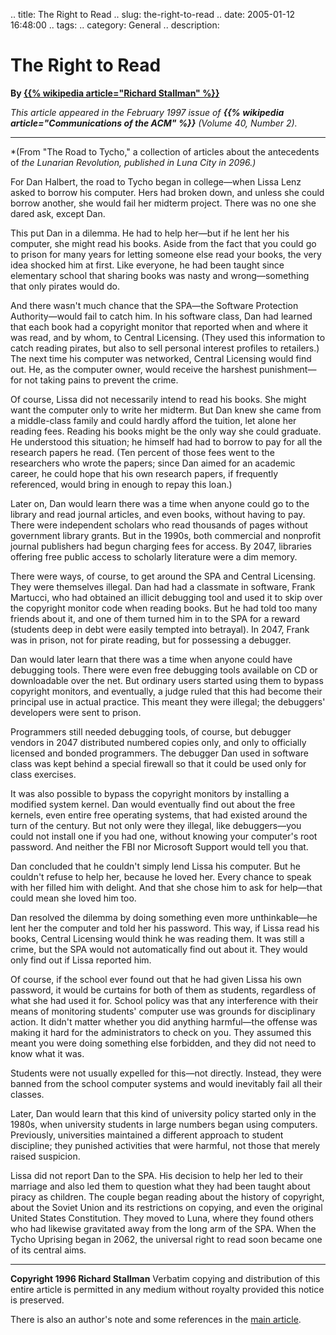.. title: The Right to Read
.. slug: the-right-to-read
.. date: 2005-01-12 16:48:00
.. tags:
.. category: General
.. description:

# The Right to Read

**By [{{% wikipedia article="Richard Stallman" %}}](http://www.stallman.org)**

*This article appeared in the February 1997 issue of **{{% wikipedia article="Communications of the ACM" %}}** (Volume 40, Number 2).*

---

*(From "The Road to Tycho," a collection of articles about the antecedents of
*the Lunarian Revolution, published in Luna City in 2096.)*

For Dan Halbert, the road to Tycho began in college—when Lissa Lenz asked to
borrow his computer. Hers had broken down, and unless she could borrow another,
she would fail her midterm project. There was no one she dared ask, except Dan.

This put Dan in a dilemma. He had to help her—but if he lent her his computer,
she might read his books. Aside from the fact that you could go to prison for
many years for letting someone else read your books, the very idea shocked him
at first. Like everyone, he had been taught since elementary school that sharing
books was nasty and wrong—something that only pirates would do.

And there wasn't much chance that the SPA—the Software Protection
Authority—would fail to catch him. In his software class, Dan had learned that
each book had a copyright monitor that reported when and where it was read, and
by whom, to Central Licensing. (They used this information to catch reading
pirates, but also to sell personal interest profiles to retailers.) The next
time his computer was networked, Central Licensing would find out. He, as the
computer owner, would receive the harshest punishment—for not taking pains to
prevent the crime.

Of course, Lissa did not necessarily intend to read his books. She might want
the computer only to write her midterm. But Dan knew she came from a
middle-class family and could hardly afford the tuition, let alone her reading
fees. Reading his books might be the only way she could graduate. He understood
this situation; he himself had had to borrow to pay for all the research papers
he read. (Ten percent of those fees went to the researchers who wrote the
papers; since Dan aimed for an academic career, he could hope that his own
research papers, if frequently referenced, would bring in enough to repay this
loan.)

Later on, Dan would learn there was a time when anyone could go to the library
and read journal articles, and even books, without having to pay. There were
independent scholars who read thousands of pages without government library
grants. But in the 1990s, both commercial and nonprofit journal publishers had
begun charging fees for access. By 2047, libraries offering free public access
to scholarly literature were a dim memory.

There were ways, of course, to get around the SPA and Central Licensing. They
were themselves illegal. Dan had had a classmate in software, Frank Martucci,
who had obtained an illicit debugging tool and used it to skip over the
copyright monitor code when reading books. But he had told too many friends
about it, and one of them turned him in to the SPA for a reward (students deep
in debt were easily tempted into betrayal). In 2047, Frank was in prison, not
for pirate reading, but for possessing a debugger.

Dan would later learn that there was a time when anyone could have debugging
tools. There were even free debugging tools available on CD or downloadable over
the net. But ordinary users started using them to bypass copyright monitors, and
eventually, a judge ruled that this had become their principal use in actual
practice. This meant they were illegal; the debuggers' developers were sent to
prison.

Programmers still needed debugging tools, of course, but debugger vendors in
2047 distributed numbered copies only, and only to officially licensed and
bonded programmers. The debugger Dan used in software class was kept behind a
special firewall so that it could be used only for class exercises.

It was also possible to bypass the copyright monitors by installing a modified
system kernel. Dan would eventually find out about the free kernels, even entire
free operating systems, that had existed around the turn of the century. But not
only were they illegal, like debuggers—you could not install one if you had one,
without knowing your computer's root password. And neither the FBI nor Microsoft
Support would tell you that.

Dan concluded that he couldn't simply lend Lissa his computer. But he couldn't
refuse to help her, because he loved her. Every chance to speak with her filled
him with delight. And that she chose him to ask for help—that could mean she
loved him too.

Dan resolved the dilemma by doing something even more unthinkable—he lent her
the computer and told her his password. This way, if Lissa read his books,
Central Licensing would think he was reading them. It was still a crime, but the
SPA would not automatically find out about it. They would only find out if Lissa
reported him.

Of course, if the school ever found out that he had given Lissa his own
password, it would be curtains for both of them as students, regardless of what
she had used it for. School policy was that any interference with their means of
monitoring students' computer use was grounds for disciplinary action. It didn't
matter whether you did anything harmful—the offense was making it hard for the
administrators to check on you. They assumed this meant you were doing something
else forbidden, and they did not need to know what it was.

Students were not usually expelled for this—not directly. Instead, they were
banned from the school computer systems and would inevitably fail all their
classes.

Later, Dan would learn that this kind of university policy started only in the
1980s, when university students in large numbers began using computers.
Previously, universities maintained a different approach to student discipline;
they punished activities that were harmful, not those that merely raised
suspicion.

Lissa did not report Dan to the SPA. His decision to help her led to their
marriage and also led them to question what they had been taught about piracy as
children. The couple began reading about the history of copyright, about the
Soviet Union and its restrictions on copying, and even the original United
States Constitution. They moved to Luna, where they found others who had
likewise gravitated away from the long arm of the SPA. When the Tycho Uprising
began in 2062, the universal right to read soon became one of its central aims.

---

**Copyright 1996 Richard Stallman**
Verbatim copying and distribution of this entire article is permitted in any
medium without royalty provided this notice is preserved.

There is also an author's note and some references in the [main
article](http://www.fsf.org/philosophy/right-to-read.html).